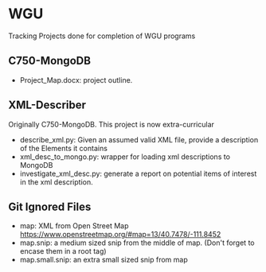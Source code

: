 # WGU
Tracking Projects done for completion of WGU programs

## C750-MongoDB
* Project_Map.docx: project outline.

## XML-Describer
Originally C750-MongoDB. This project is now extra-curricular
* describe_xml.py: Given an assumed valid XML file, provide a description of the Elements it contains
* xml_desc_to_mongo.py: wrapper for loading xml descriptions to MongoDB
* investigate_xml_desc.py: generate a report on potential items of interest in the xml description.

## Git Ignored Files
* map: XML from Open Street Map https://www.openstreetmap.org/#map=13/40.7478/-111.8452
* map.snip: a medium sized snip from the middle of map. (Don't forget to encase them in a root tag)
* map.small.snip: an extra small sized snip from map
